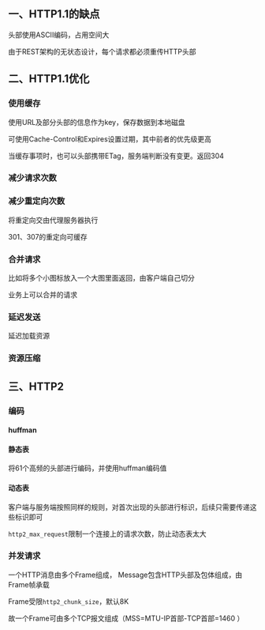 ##  一、HTTP1.1的缺点

头部使用ASCII编码，占用空间大

由于REST架构的无状态设计，每个请求都必须重传HTTP头部

## 二、HTTP1.1优化

### 使用缓存

使用URL及部分头部的信息作为key，保存数据到本地磁盘

可使用Cache-Control和Expires设置过期，其中前者的优先级更高

当缓存事项时，也可以头部携带ETag，服务端判断没有变更。返回304

### 减少请求次数

### 减少重定向次数

将重定向交由代理服务器执行

301、307的重定向可缓存

### 合并请求

比如将多个小图标放入一个大图里面返回，由客户端自己切分

业务上可以合并的请求

### 延迟发送

延迟加载资源

### 资源压缩

## 三、HTTP2

### 编码

#### huffman

#### 静态表

将61个高频的头部进行编码，并使用huffman编码值

#### 动态表

客户端与服务端按照同样的规则，对首次出现的头部进行标识，后续只需要传递这些标识即可

`http2_max_request`限制一个连接上的请求次数，防止动态表太大

### 并发请求

一个HTTP消息由多个Frame组成， Message包含HTTP头部及包体组成，由Frame帧承载

Frame受限`http2_chunk_size`，默认8K

故一个Frame可由多个TCP报文组成（MSS=MTU-IP首部-TCP首部=1460 ）





